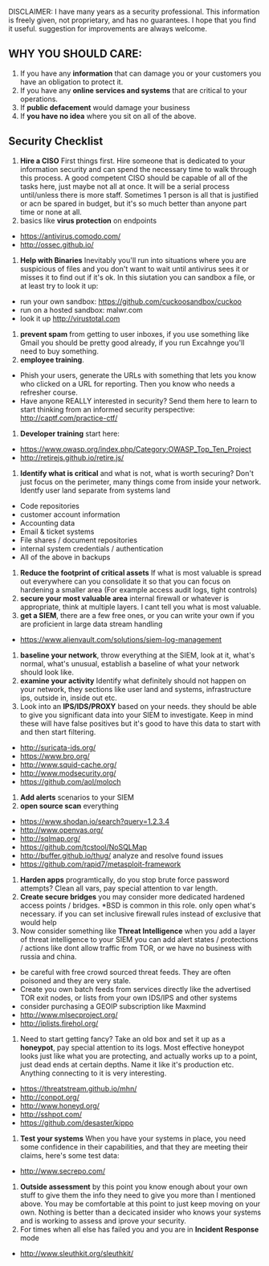 DISCLAIMER: I have many years as a security professional. This information is freely given, not proprietary, and has no guarantees. I hope that you find it useful. suggestion for improvements are always welcome.

## WHY YOU SHOULD CARE: 

1. If you have any **information** that can damage you or your customers you have an obligation to protect it. 
1. If you have any **online services and systems** that are critical to your operations.
1. If **public defacement** would damage your business
1. If **you have no idea** where you sit on all of the above.

## Security Checklist
1. **Hire a CISO** First things first. Hire someone that is dedicated to your information security and can spend the necessary time to walk through this process. A good competent CISO should be capable of all of the tasks here, just maybe not all at once. It will be a serial process until/unless there is more staff. Sometimes 1 person is all that is justified or acn be spared in budget, but it's so much better than anyone part time or none at all.
1. basics like **virus protection** on endpoints
  - https://antivirus.comodo.com/
  - http://ossec.github.io/
1. **Help with Binaries** Inevitably you'll run into situations where you are suspicious of files and you don't want to wait until antivirus sees it or misses it to find out if it's ok. In this siutation you can sandbox a file, or at least try to look it up:
  - run your own sandbox: https://github.com/cuckoosandbox/cuckoo
  - run on a hosted sandbox: malwr.com
  - look it up http://virustotal.com
1. **prevent spam** from getting to user inboxes, if you use something like Gmail you should be pretty good already, if you run Excahnge you'll need to buy something.
1. **employee training**. 
  - Phish your users, generate the URLs with something that lets you know who clicked on a URL for reporting. Then you know who needs a refresher course.
  - Have anyone REALLY interested in security? Send them here to learn to start thinking from an informed security perspective: http://captf.com/practice-ctf/	
1. **Developer training** start here:
  - https://www.owasp.org/index.php/Category:OWASP_Top_Ten_Project
  - http://retirejs.github.io/retire.js/
1. **Identify what is critical** and what is not, what is worth securing? Don't just focus on the perimeter, many things come from inside your network. Identfy user land separate from systems land
  - Code repositories
  - customer account information
  - Accounting data
  - Email & ticket systems
  - File shares / document repositories
  - internal system credentials / authentication
  - All of the above in backups
1. **Reduce the footprint of critical assets** If what is most valuable is spread out everywhere can you consolidate it so that you can focus on hardening a smaller area (For example access audit logs, tight controls)
1. **secure your most valuable area** internal firewall or whatever is appropriate, think at multiple layers. I cant tell you what is most valuable.
1. **get a  SIEM**, there are a few free ones, or you can write your own if you are proficient in large data stream handling
  - https://www.alienvault.com/solutions/siem-log-management
1. **baseline your network**, throw everything at the SIEM, look at it, what's normal, what's unusual, establish a baseline of what your network should look like.
1. **examine your activity** Identify what definitely should not happen on your network, they sections like user land and systems, infrastructure ips, outside in, inside out etc.
1. Look into an **IPS/IDS/PROXY** based on your needs. they should be able to give you significant data into your SIEM to investigate. Keep in mind these will have false positives but it's good to have this data to start with and then start filtering.
  - http://suricata-ids.org/
  - https://www.bro.org/
  - http://www.squid-cache.org/
  - http://www.modsecurity.org/
  - https://github.com/aol/moloch
1. **Add alerts** scenarios to your SIEM
1. **open source scan** everything 
  - https://www.shodan.io/search?query=1.2.3.4
  - http://www.openvas.org/ 
  - http://sqlmap.org/ 
  - https://github.com/tcstool/NoSQLMap
  - http://buffer.github.io/thug/ analyze and resolve found issues
  - https://github.com/rapid7/metasploit-framework
1. **Harden apps** programtically, do you stop brute force password attempts? Clean all vars, pay special attention to var length.
1. **Create secure bridges** you may consider more dedicated hardened access points / bridges. *BSD is common in this role. only open what's necessary. if you can set inclusive firewall rules instead of exclusive that would help
1. Now consider something like **Threat Intelligence** when you add a layer of threat intelligence to your SIEM you can add alert states / protections / actions like dont allow traffic from TOR, or we have no business with russia and china.
  - be careful with free crowd sourced threat feeds. They are often poisoned and they are very stale.
  - Create you own batch feeds from services directly like the advertised TOR exit nodes, or lists from your own IDS/IPS and other systems
  - consider purchasing a GEOIP subscription like Maxmind
  - http://www.mlsecproject.org/
  - http://iplists.firehol.org/
1. Need to start getting fancy? Take an old box and set it up as a **honeypot**, pay special attention to its logs. Most effective honeypot looks just like what you are protecting, and actually works up to a point, just dead ends at certain depths. Name it like it's production etc. Anything connecting to it is very interesting.
  - https://threatstream.github.io/mhn/
  - http://conpot.org/
  - http://www.honeyd.org/
  - http://sshpot.com/
  - https://github.com/desaster/kippo
1. **Test your systems** When you have your systems in place, you need some confidence in their capabilities, and that they are meeting their claims, here's some test data:
  - http://www.secrepo.com/
1. **Outside assessment** by this point you know enough about your own stuff to give them the info they need to give you more than I mentioned above. You may be comfortable at this point to just keep moving on your own. Nothing is better than a decicated insider who knows your systems and is working to assess and iprove your security.
1. For times when all else has failed you and you are in **Incident Response** mode
  - http://www.sleuthkit.org/sleuthkit/